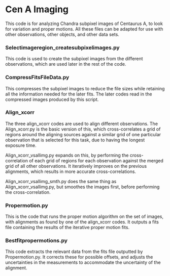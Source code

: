 # Cen A Imaging
This code is for analyzing Chandra subpixel images of Centaurus A, to look for variation and proper motions. All these files can be adapted for use with other observations, other objects, and other data sets. 

### Selectimageregion_createsubpixelimages.py
This code is used to create the subpixel images from the different observations, which are used later in the rest of the code. 

### CompressFitsFileData.py
This compresses the subpixel images to reduce the file sizes while retaining all the information needed for the later fits. The later codes read in the compressed images produced by this script. 

### Align_xcorr
The three align_xcorr codes are used to align different observations. The Align_xcorr.py is the basic version of this, which cross-correlates a grid of regions around the aligning sources against a similar grid of one particular observation that is selected for this task, due to having the longest exposure time. 

Align_xcorr_vsallimg.py expands on this, by performing the cross-correlation of each grid of regions for each observation against the merged grid of all other observations. It iteratively improves on the previous alignments, which results in more accurate cross-correlations. 

Align_xcorr_vsallimg_smth.py does the same thing as Align_xcorr_vsallimg.py, but smoothes the images first, before performing the cross-correlation. 

### Propermotion.py
This is the code that runs the proper motion algorithm on the set of images, with alignments as found by one of the align_xcorr codes. It outputs a fits file containing the results of the iterative proper motion fits. 

### Bestfitpropermotions.py
This code extracts the relevant data from the fits file outputted by Propermotion.py. It corrects these for possible offsets, and adjusts the uncertainties in the measurements to accommodate the uncertainty of the alignment. 
